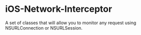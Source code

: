# iOS-Network-Interceptor
A set of classes that will allow you to monitor any request using NSURLConnection or NSURLSession.
